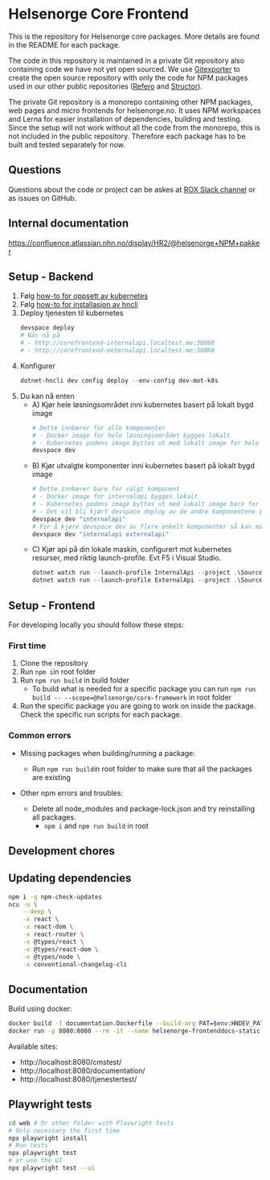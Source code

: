 # Helsenorge Core Frontend

This is the repository for Helsenorge core packages. More details are found in the README for each package. 

The code in this repository is maintained in a private Git repository also containing code we have not yet open sourced. We use [Gitexporter](https://github.com/open-condo-software/gitexporter) to create the open source repository with only the code for NPM packages used in our other public repositories ([Refero](https://github.com/helsenorge/refero) and [Structor](https://github.com/helsenorge/structor)). 

The private Git repository is a monorepo containing other NPM packages, web pages and micro frontends for helsenorge.no. It uses NPM workspaces and Lerna for easier installation of dependencies, building and testing. Since the setup will not work without all the code from the monorepo, this is not included in the public repository. Therefore each package has to be built and tested separately for now.

## Questions

Questions about the code or project can be askes at [ROX Slack channel](https://norskhelsenett.slack.com/archives/CS70UT0R0) or as issues on GitHub.

## Internal documentation

https://confluence.atlassian.nhn.no/display/HR2/@helsenorge+NPM+pakker

## Setup - Backend

1. Følg [how-to for oppsett av kubernetes](https://confluence.atlassian.nhn.no/display/HR2/HOW-TO:+Kubernetes+Lokalt)
2. Følg [how-to for installasjon av hncli](https://confluence.atlassian.nhn.no/display/HR2/HNCli+-+Lokal+installasjon)
3. Deploy tjenesten til kubernetes
    ```powershell
    devspace deploy
    # Nås nå på
    # - http://corefrontend-internalapi.localtest.me:30080
    # - http://corefrontend-externalapi.localtest.me:30080
    ```
4. Konfigurer
    ```powershell
    dotnet-hncli dev config deploy --env-config dev-mot-k8s
    ```
5. Du kan nå enten
    - A) Kjør hele løsningsområdet inni kubernetes basert på lokalt bygd image
        ```powershell
        # Dette innbærer for alle komponenter
        # - Docker image for hele løsningsområdet bygges lokalt
        # - Kubernetes podens image byttes ut med lokalt image for hele løsningsområdet
        devspace dev
        ```
    - B) Kjør utvalgte komponenter inni kubernetes basert på lokalt bygd image
        ```powershell
        # Dette innbærer bare for valgt komponent
        # - Docker image for internalapi bygges lokalt
        # - Kubernetes podens image byttes ut med lokalt image bare for internalapi
        # - Det vil bli kjørt devspace deploy av de andre komponentene i løsningsområdet
        devspace dev "internalapi"
        # For å kjøre devspace dev av flere enkelt komponenter så kan man separere med mellomrom som under
        devspace dev "internalapi externalapi"
        ```
    - C) Kjør api på din lokale maskin, configurert mot kubernetes resurser, med riktig launch-profile. Evt F5 i Visual Studio.
        ```powershell
        dotnet watch run --launch-profile InternalApi --project .\Source\InternalApi\
        dotnet watch run --launch-profile ExternalApi --project .\Source\ExternalApi\
        ```

## Setup - Frontend

For developing locally you should follow these steps:

### First time

1. Clone the repository
2. Run ```npm i```in root folder
3. Run ```npm run build``` in build folder
    - To build what is needed for a specific package you can run ```npm run build -- --scope=@helsenorge/core-framework``` in root folder
4. Run the specific package you are going to work on inside the package. Check the specific run scripts for each package.


### Common errors

- Missing packages when building/running a package:
    - Run ```npm run build```in root folder to make sure that all the packages are existing

- Other npm errors and troubles:
    - Delete all node_modules and package-lock.json and try reinstalling all packages.
        - ```npm i``` and ```npm run build``` in root

## Development chores

## Updating dependencies

```bash
npm i -g npm-check-updates
ncu -u \
    --deep \
    -x react \
    -x react-dom \
    -x react-router \
    -x @types/react \
    -x @types/react-dom \
    -x @types/node \
    -x conventional-changelog-cli
```

## Documentation

Build using docker:

```bash
docker build -f documentation.Dockerfile --build-arg PAT=$env:HNDEV_PAT -t helsenorge/frontenddocs/static .
docker run -p 8080:8080 --rm -it --name helsenorge-frontenddocs-static helsenorge/frontenddocs/static
```

Available sites:

- http://localhost:8080/cmstest/
- http://localhost:8080/documentation/
- http://localhost:8080/tjenestertest/

## Playwright tests

```bash
cd web # Or other folder with Playwright tests
# Only necessary the first time
npx playwright install
# Run tests
npx playwright test
# or use the UI
npx playwright test --ui
```